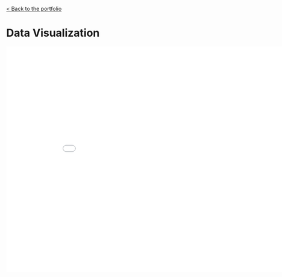 [< Back to the portfolio](https://s-bishnoi.github.io/shubham-bishnoi/)

# Data Visualization

<iframe src='//gifs.com/embed/the-spread-of-covid-19-across-the-canada-in-a-running-bar-graph-JyBw1J' frameborder='0' scrolling='no' width='900px' height='600px' style='-webkit-backface-visibility: hidden;-webkit-transform: scale(1);' ></iframe>